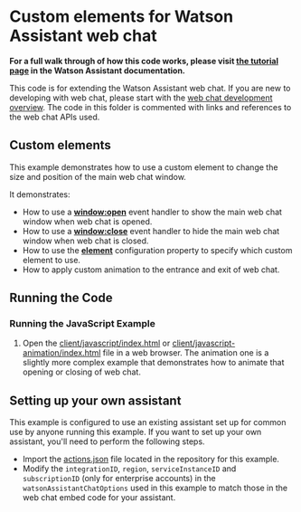 # Custom elements for Watson Assistant web chat

**For a full walk through of how this code works, please visit [the tutorial page](DOCS.md) in the Watson Assistant documentation.**

This code is for extending the Watson Assistant web chat. If you are new to developing with web chat, please start with the [web chat development overview](https://cloud.ibm.com/docs/watson-assistant?topic=watson-assistant-web-chat-develop). The code in this folder is commented with links and references to the web chat APIs used.

## Custom elements

This example demonstrates how to use a custom element to change the size and position of the main web chat window.

It demonstrates:

- How to use a [**window:open**](https://web-chat.global.assistant.watson.cloud.ibm.com/docs.html?to=api-events#windowclose) event handler to show the main web chat window when web chat is opened.
- How to use a [**window:close**](https://web-chat.global.assistant.watson.cloud.ibm.com/docs.html?to=api-events#windowclose) event handler to hide the main web chat window when web chat is closed.
- How to use the [**element**](https://web-chat.global.assistant.watson.cloud.ibm.com/docs.html?to=api-configuration#configurationobject) configuration property to specify which custom element to use.
- How to apply custom animation to the entrance and exit of web chat.

## Running the Code

### Running the JavaScript Example

1. Open the [client/javascript/index.html](client/javascript/index.html) or [client/javascript-animation/index.html](client/javascript-animiation/index.html) file in a web browser. The animation one is a slightly more complex example that demonstrates how to animate that opening or closing of web chat.

## Setting up your own assistant

This example is configured to use an existing assistant set up for common use by anyone running this example. If you want to set up your own assistant, you'll need to perform the following steps.

- Import the [actions.json](actions.json) file located in the repository for this example.
- Modify the `integrationID`, `region`, `serviceInstanceID` and `subscriptionID` (only for enterprise accounts) in the `watsonAssistantChatOptions` used in this example to match those in the web chat embed code for your assistant.